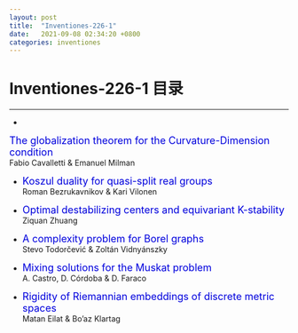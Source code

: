 ```yaml
---
layout: post
title:  "Inventiones-226-1"
date:   2021-09-08 02:34:20 +0800
categories: inventiones
---
```


# Inventiones-226-1 目录
------

- <font color="#0000dd" size="4">
The globalization theorem for the Curvature-Dimension condition</font>    
    Fabio Cavalletti & Emanuel Milman 

- <font color="#0000dd" size="4">Koszul duality for quasi-split real groups</font>    
    Roman Bezrukavnikov & Kari Vilonen 

- <font color="#0000dd" size="4">Optimal destabilizing centers and equivariant K-stability</font>    
    Ziquan Zhuang 

- <font color="#0000dd" size="4">A complexity problem for Borel graphs</font>    
    Stevo Todorčević & Zoltán Vidnyánszky 

- <font color="#0000dd" size="4">Mixing solutions for the Muskat problem</font>    
    A. Castro, D. Córdoba & D. Faraco 

- <font color="#0000dd" size="4">Rigidity of Riemannian embeddings of discrete metric spaces</font>    
    Matan Eilat & Bo’az Klartag 